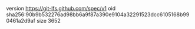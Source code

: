 version https://git-lfs.github.com/spec/v1
oid sha256:90b9b532276ad98bb6a9f87a390e9104a32291523dcc6105168b990461a2d9af
size 3652
